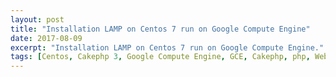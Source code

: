 ```yaml
---
layout: post
title: "Installation LAMP on Centos 7 run on Google Compute Engine"
date: 2017-08-09
excerpt: "Installation LAMP on Centos 7 run on Google Compute Engine."
tags: [Centos, Cakephp 3, Google Compute Engine, GCE, Cakephp, php, Web Development, Google Cloud Platform, Apache, LAMP, mySQL]
---
```

